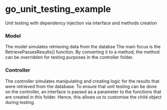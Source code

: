 # go_unit_testing_example
Unit testing with dependency injection via interface and methods creation

### Model
The model simulates retrieving data from the databse
The main focus is the RetrievePassesResults() function. By converting it to a method, the method can be overridden for testing purposes in the controller folder.

### Controller
The controller simulates manipulating and creating logic for the results that were retrieved from the database.
To ensure that unit testing can be done on the controller, an interface is passed as a parameter to the functions that are created in this folder. Hence, this allows us to customise the child object during testing. 
